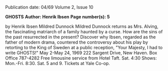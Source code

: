 Publication date: 04/69
Volume 2, Issue 10

**GHOSTS**
**Author: Henrik Ibsen**
**Page number(s): 5**

by Henrik Ibsen 
Mildred Dunnock 
Mildred Dunnock returns as Mrs. Alving, the fascinating matriarch 
of a family haunted by a curse. How are the sins of the past 
resurrected in the present? Discover why Ibsen, regarded as the 
father of modern drama, countered the controversy about his 
play by retorting to the King of Sweden at a public reception, 
"Your Majesty, I had to write GHOSTS!" 
May 2-May 24, 1969 
222 Sargent Drive, New Haven. Box Office 787-4282 
Free limousine service from Hotel Taft. Sat. 4:30 
Shows: Mon.-Fri. 8:30. Sat. 5 and 9. Tickets at Yale Co-op.